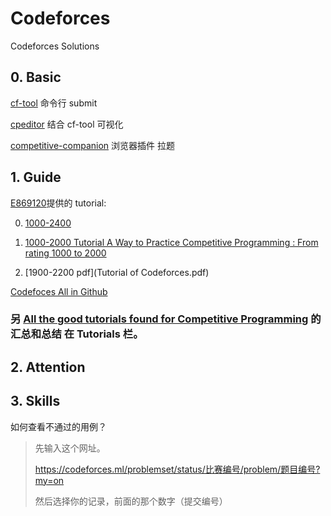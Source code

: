 # Codeforces
Codeforces Solutions

## 0. Basic

[cf-tool](https://github.com/xalanq/cf-tool) 命令行 submit

[cpeditor](https://github.com/cpeditor/cpeditor) 结合 cf-tool 可视化

[competitive-companion](https://github.com/jmerle/competitive-companion) 浏览器插件 拉题

## 1. Guide

[E869120](https://codeforces.com/profile/E869120)提供的 tutorial:

0. [1000-2400](https://codeforces.com/blog/entry/66909)

1. [1000-2000 Tutorial A Way to Practice Competitive Programming : From rating 1000 to 2000](https://codeforces.com/blog/entry/53341)

2. [1900-2200 pdf](Tutorial of Codeforces.pdf)

[Codefoces All in Github](https://github.com/DionysiosB/CodeForces)

### 另 **[All the good tutorials found for Competitive Programming](http://codeforces.com/blog/entry/57282) 的汇总和总结** 在 Tutorials 栏。

## 2. Attention


## 3. Skills

如何查看不通过的用例？

> 先输入这个网址。
>
> https://codeforces.ml/problemset/status/比赛编号/problem/题目编号?my=on
>
> 然后选择你的记录，前面的那个数字（提交编号）
